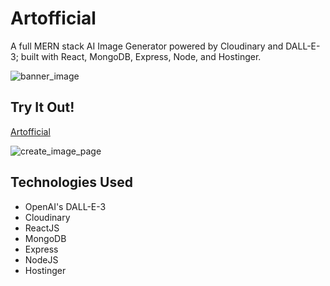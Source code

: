 # Artofficial
A full MERN stack AI Image Generator powered by Cloudinary and DALL-E-3; built with React, MongoDB, Express, Node, and Hostinger.

![banner_image](https://i.imgur.com/lJhF6nZ.png)

## Try It Out!
[Artofficial](http://www.artofficial.fun/)

![create_image_page](https://i.imgur.com/r1anuom.png)

## Technologies Used
* OpenAI's DALL-E-3
* Cloudinary
* ReactJS
* MongoDB
* Express
* NodeJS
* Hostinger